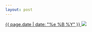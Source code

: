 ```yaml
---
layout: post
---
```


<p>
  <a href="/120">
    <time>{{ page.date | date: "%e %B %Y" }}</time>
    <img src="https://s3.amazonaws.com/life.aaronjgreenberg.com/120.jpg">
  </a>
  
</p>
